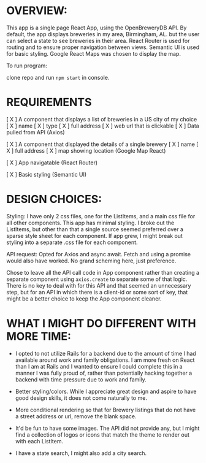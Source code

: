 # OVERVIEW:

This app is a single page React App, using the OpenBreweryDB API.
By default, the app displays breweries in my area, Birmingham, AL. but the user can select a state to see breweries in their area.
React Router is used for routing and to ensure proper navigation between views.
Semantic UI is used for basic styling.
Google React Maps was chosen to display the map.

To run program:

clone repo and run `npm start` in console.

# REQUIREMENTS

[ X ] A component that displays a list of breweries in a US city of my choice
[ X ] name
[ X ] type
[ X ] full address
[ X ] web url that is clickable
[ X ] Data pulled from API (Axios)

[ X ] A component that displayed the details of a single brewery
[ X ] name
[ X ] full address
[ X ] map showing location (Google Map React)

[ X ] App navigatable (React Router)

[ X ] Basic styling (Semantic UI)

# DESIGN CHOICES:

Styling: I have only 2 css files, one for the ListItems, and a main css file for all other components. This app has minimal styling. I broke out the ListItems, but other than that a single source seemed preferred over a sparse style sheet for each component. If app grew, I might break out styling into a separate .css file for each component.

API request:
Opted for Axios and async await. Fetch and using a promise would also have worked. No grand scheming here, just preference.

Chose to leave all the API call code in App component rather than creating a separate component using `axios.create` to separate some of that logic. There is no key to deal with for this API and that seemed an unnecessary step, but for an API in which there is a client-id or some sort of key, that might be a better choice to keep the App component cleaner.

# WHAT I MIGHT DO DIFFERENT WITH MORE TIME:

- I opted to not utilize Rails for a backend due to the amount of time I had available around work and family obligations. I am more fresh on React than I am at Rails and I wanted to ensure I could complete this in a manner I was fully proud of, rather than potentially hacking together a backend with time pressure due to work and family.

- Better styling/colors. While I appreciate great design and aspire to have good design skills, it does not come naturally to me.

- More conditional rendering so that for Brewery listings that do not have a street address or url, remove the blank space.

- It'd be fun to have some images. The API did not provide any, but I might find a collection of logos or icons that match the theme to render out with each ListItem.

- I have a state search, I might also add a city search.
